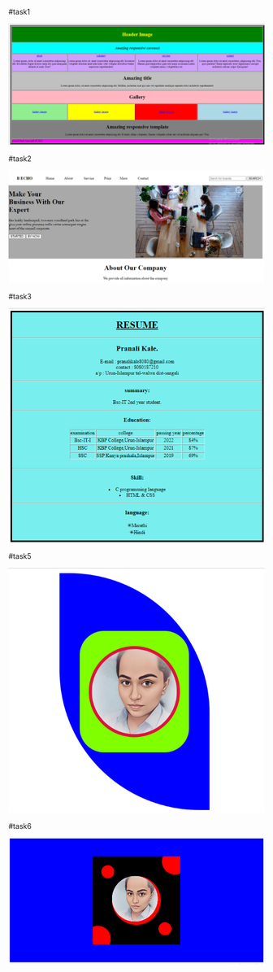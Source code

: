 #task1

![task_1](img/task1.html.png)


#task2

![task_2](img/task2.html.png)


#task3

![task_3](img/task3.html.png)


#task5

![task_5](img/task5.html.png)


#task6

![task_6](img/task6.html.png)

